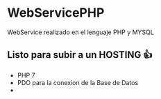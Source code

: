# WebServicePHP
WebService realizado en el lenguaje PHP y MYSQL


## Listo para subir a un HOSTING :thumbsup:

- PHP 7
- PDO para la conexion de la Base de Datos
-